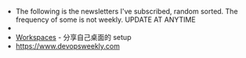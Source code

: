 - The following is the newsletters I've subscribed, random sorted. 
  The frequency of some is not weekly.
  UPDATE AT ANYTIME
-
- [Workspaces](https://www.workspaces.xyz) - 分享自己桌面的 setup
- https://www.devopsweekly.com